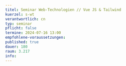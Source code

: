 ```yaml
---
titel: Seminar Web-Technologien // Vue JS & Tailwind
kuerzel: s-wt
verantwortlich: cn
typ: seminar
pflicht: false
termine: 2024-07-16 13:00
empfohlene-voraussetzungen: 
published: true
dauer: 180
raum: 3.217
info: 
---
```


